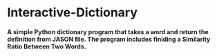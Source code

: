 # Interactive-Dictionary
#### A simple Python dictionary program that takes a word and return the definition from JASON file. The program includes finiding a  Similarity Ratio Between Two Words. ####
